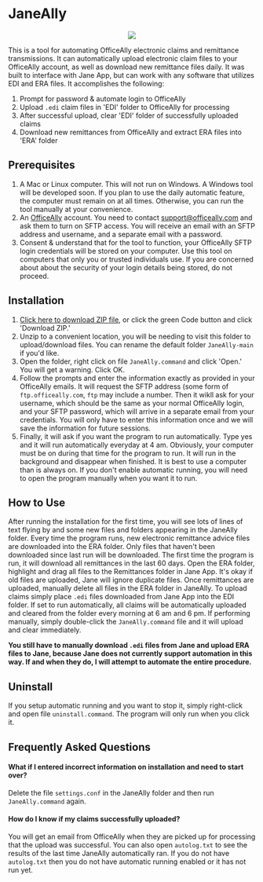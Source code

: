 # JaneAlly
<p align="center">
  <img src="https://i.imgur.com/HNOedgX.png">
</p>
This is a tool for automating OfficeAlly electronic claims and remittance transmissions. It can automatically upload electronic claim files to your OfficeAlly account, as well as download new remittance files daily. It was built to interface with Jane App, but can work with any software that utilizes EDI and ERA files. It accomplishes the following:

1. Prompt for password & automate login to OfficeAlly
2. Upload `.edi` claim files in 'EDI' folder to OfficeAlly for processing
3. After successful upload, clear 'EDI' folder of successfully uploaded claims
4. Download new remittances from OfficeAlly and extract ERA files into 'ERA' folder

## Prerequisites
1. A Mac or Linux computer. This will not run on Windows. A Windows tool will be developed soon. If you plan to use the daily automatic feature, the computer must remain on at all times. Otherwise, you can run the tool manually at your convenience.
2. An [OfficeAlly](https://officeally.com) account. You need to contact [support@officeally.com](mailto:support@officeally.com) and ask them to turn on SFTP access. You will receive an email with an SFTP address and username, and a separate email with a password.
3. Consent & understand that for the tool to function, your OfficeAlly SFTP login credentials will be stored on your computer. Use this tool on computers that only you or trusted individuals use. If you are concerned about about the security of your login details being stored, do not proceed.

## Installation
1. [Click here to download ZIP file](https://github.com/produktive/JaneAlly/archive/refs/heads/main.zip), or click the green Code button and click 'Download ZIP.'
2. Unzip to a convenient location, you will be needing to visit this folder to upload/download files. You can rename the default folder `JaneAlly-main` if you'd like.
3. Open the folder, right click on file `JaneAlly.command` and click 'Open.' You will get a warning. Click OK.
4. Follow the prompts and enter the information exactly as provided in your OfficeAlly emails. It will request the SFTP address (some form of `ftp.officeally.com`, `ftp` may include a number. Then it wikll ask for your username, which should be the same as your normal OfficeAlly login, and your SFTP password, which will arrive in a separate email from your credentials. You will only have to enter this information once and we will save the information for future sessions.
5. Finally, it will ask if you want the program to run automatically. Type yes and it will run automatically everyday at 4 am. Obviously, your computer must be on during that time for the program to run. It will run in the background and disappear when finished. It is best to use a computer than is always on. If you don't enable automatic running, you will need to open the program manually when you want it to run.

## How to Use
After running the installation for the first time, you will see lots of lines of text flying by and some new files and folders appearing in the JaneAlly folder. Every time the program runs, new electronic remittance advice files are downloaded into the ERA folder. Only files that haven't been downloaded since last run will be downloaded. The first time the program is run, it will download all remittances in the last 60 days. Open the ERA folder, highlight and drag all files to the Remittances folder in Jane App. It's okay if old files are uploaded, Jane will ignore duplicate files. Once remittances are uploaded, manually delete all files in the ERA folder in JaneAlly. To upload claims simply place `.edi` files downloaded from Jane App into the EDI folder. If set to run automatically, all claims will be automatically uploaded and cleared from the folder every morning at 6 am and 6 pm. If performing manually, simply double-click the `JaneAlly.command` file and it will upload and clear immediately.

**You still have to manually download `.edi` files from Jane and upload ERA files to Jane, because Jane does not currently support automation in this way. If and when they do, I will attempt to automate the entire procedure.**

## Uninstall
If you setup automatic running and you want to stop it, simply right-click and open file `uninstall.command`. The program will only run when you click it.

## Frequently Asked Questions

#### What if I entered incorrect information on installation and need to start over?
Delete the file `settings.conf` in the JaneAlly folder and then run `JaneAlly.command` again.

#### How do I know if my claims successfully uploaded?
You will get an email from OfficeAlly when they are picked up for processing that the upload was successful. You can also open `autolog.txt` to see the results of the last time JaneAlly automatically ran. If you do not have `autolog.txt` then you do not have automatic running enabled or it has not run yet.
